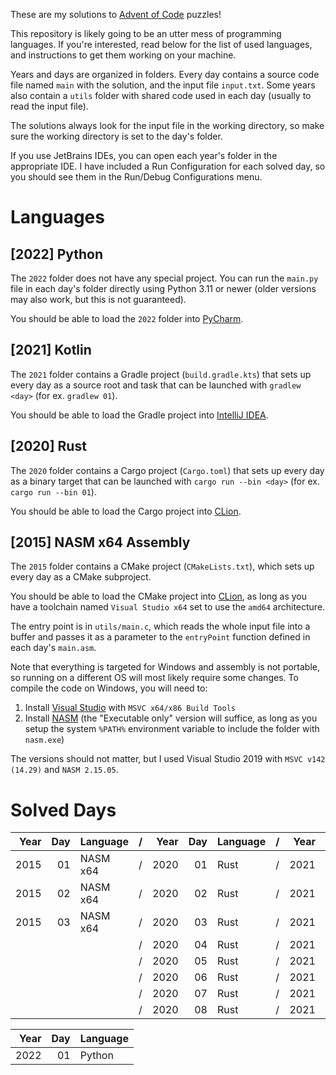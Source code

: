 These are my solutions to [Advent of Code](https://adventofcode.com) puzzles!

This repository is likely going to be an utter mess of programming languages. If you're interested, read below for the list of used languages, and instructions to get them working on your machine.

Years and days are organized in folders. Every day contains a source code file named `main` with the solution, and the input file `input.txt`. Some years also contain a `utils` folder with shared code used in each day (usually to read the input file).

The solutions always look for the input file in the working directory, so make sure the working directory is set to the day's folder.

If you use JetBrains IDEs, you can open each year's folder in the appropriate IDE. I have included a Run Configuration for each solved day, so you should see them in the Run/Debug Configurations menu.

# Languages

## \[2022\] Python

The `2022` folder does not have any special project. You can run the `main.py` file in each day's folder directly using Python 3.11 or newer (older versions may also work, but this is not guaranteed).

You should be able to load the `2022` folder into [PyCharm](https://www.jetbrains.com/pycharm/).

## \[2021\] Kotlin

The `2021` folder contains a Gradle project (`build.gradle.kts`) that sets up every day as a source root and task that can be launched with `gradlew <day>` (for ex. `gradlew 01`).

You should be able to load the Gradle project into [IntelliJ IDEA](https://www.jetbrains.com/idea/).

## \[2020\] Rust

The `2020` folder contains a Cargo project (`Cargo.toml`) that sets up every day as a binary target that can be launched with `cargo run --bin <day>` (for ex. `cargo run --bin 01`).

You should be able to load the Cargo project into [CLion](https://www.jetbrains.com/clion/).

## \[2015\] NASM x64 Assembly

The `2015` folder contains a CMake project (`CMakeLists.txt`), which sets up every day as a CMake subproject.

You should be able to load the CMake project into [CLion](https://www.jetbrains.com/clion/), as long as you have a toolchain named `Visual Studio x64` set to use the `amd64` architecture.

The entry point is in `utils/main.c`, which reads the whole input file into a buffer and passes it as a parameter to the `entryPoint` function defined in each day's `main.asm`.

Note that everything is targeted for Windows and assembly is not portable, so running on a different OS will most likely require some changes. To compile the code on Windows, you will need to:

1. Install [Visual Studio](https://visualstudio.microsoft.com/) with `MSVC x64/x86 Build Tools`
2. Install [NASM](https://www.nasm.us/pub/nasm/releasebuilds/?C=M;O=D) (the "Executable only" version will suffice, as long as you setup the system `%PATH%` environment variable to include the folder with `nasm.exe`)

The versions should not matter, but I used Visual Studio 2019 with `MSVC v142 (14.29)` and `NASM 2.15.05`.

# Solved Days

| Year | Day | Language |  /  | Year | Day | Language |  /  | Year | Day | Language |
|-----:|----:|----------|-----|-----:|----:|----------|-----|-----:|----:|----------|
| 2015 |  01 | NASM x64 |  /  | 2020 |  01 | Rust     |  /  | 2021 |  01 | Kotlin   |
| 2015 |  02 | NASM x64 |  /  | 2020 |  02 | Rust     |  /  | 2021 |  02 | Kotlin   |
| 2015 |  03 | NASM x64 |  /  | 2020 |  03 | Rust     |  /  | 2021 |  03 | Kotlin   |
|      |     |          |  /  | 2020 |  04 | Rust     |  /  | 2021 |  04 | Kotlin   |
|      |     |          |  /  | 2020 |  05 | Rust     |  /  | 2021 |  05 | Kotlin   |
|      |     |          |  /  | 2020 |  06 | Rust     |  /  | 2021 |  06 | Kotlin   |
|      |     |          |  /  | 2020 |  07 | Rust     |  /  | 2021 |  07 | Kotlin   |
|      |     |          |  /  | 2020 |  08 | Rust     |  /  | 2021 |  08 | Kotlin   |

| Year | Day | Language |
|-----:|----:|----------|
| 2022 |  01 | Python   |
